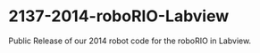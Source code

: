 2137-2014-roboRIO-Labview
=========================

Public Release of our 2014 robot code for the roboRIO in Labview. 
